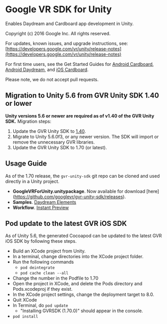 # Google VR SDK for Unity

Enables Daydream and Cardboard app development in Unity.

Copyright (c) 2016 Google Inc. All rights reserved.

For updates, known issues, and upgrade instructions, see:
[https://developers.google.com/vr/unity/release-notes](https://developers.google.com/vr/unity/release-notes)

For first time users, see the Get Started Guides for [Android Cardboard](https://developers.google.com/vr/unity/get-started-android), [Android Daydream](https://developers.google.com/vr/unity/get-started-controller), and [iOS Cardboard](https://developers.google.com/vr/unity/get-started-ios).

Please note, we do not accept pull requests.

## Migration to Unity 5.6 from GVR Unity SDK 1.40 or lower
__Unity versions 5.6 or newer are required as of v1.40 of the GVR Unity SDK.__ Migration steps:
1. Update the GVR Unity SDK to [1.40](https://github.com/googlevr/gvr-unity-sdk/blob/a3d1033260dab57cb0f4a62a770796fbd09fe37a/GoogleVRForUnity.unitypackage).
2. Migrate to Unity 5.6.0f3, or any newer version. The SDK will import or remove the unnecessary GVR libraries.
3. Update the GVR Unity SDK to 1.70 (or latest).

## Usage Guide
As of the 1.70 release, the `gvr-unity-sdk` git repo can be cloned and used directly in a Unity project.
* __GoogleVRForUnity.unitypackage__. Now available for download [here] (https://github.com/googlevr/gvr-unity-sdk/releases).
* __Samples__. [Daydream Elements](https://github.com/googlevr/daydream-elements)
* __Workflow__. [Instant Preview](https://github.com/googlevr/gvr-instant-preview)

## Pod update to the latest GVR iOS SDK
As of Unity 5.6, the generated Cocoapod can be updated to the latest GVR iOS SDK by following these steps.
* Build an XCode project from Unity.
* In a terminal, change directories into the XCode project folder.
* Run the following commands
  * ``pod deintegrate``
  * ``pod cache clean --all``
* Change the number in the Podfile to 1.70
* Open the project in XCode, and delete the Pods directory and Pods.xcodeproj if they exist.
* In the XCode project settings, change the deployment target to 8.0.
* Quit XCode
* In Terminal, do ``pod update``
  * "Installing GVRSDK (1.70.0)" should appear in the console.
* ``pod install``

